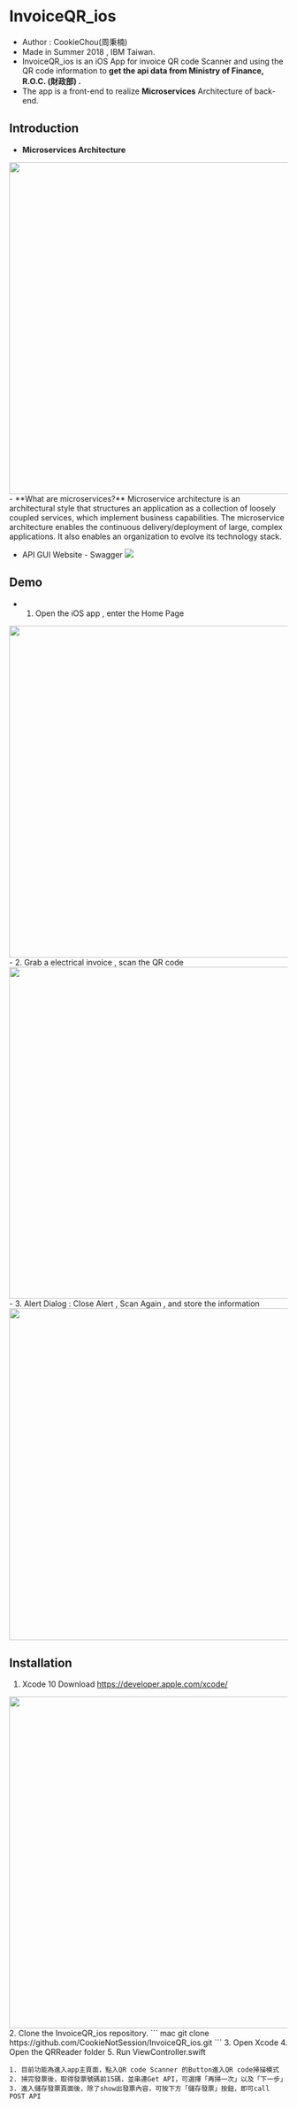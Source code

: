 InvoiceQR_ios 
===
- Author : CookieChou(周秉楠)
- Made in Summer 2018 , IBM Taiwan.
- InvoiceQR_ios is an iOS App for invoice QR code Scanner and using the QR code information to **get the api data from Ministry of Finance, R.O.C. (財政部) .**
- The app is a front-end to realize **Microservices** Architecture of back-end.

Introduction
---
- **Microservices Architecture**
<img src="https://i.imgur.com/qM2hpUf.png" height="600" />
- **What are microservices?**
Microservice architecture is an architectural style that structures an application as a collection of loosely coupled services, which implement business capabilities. The microservice architecture enables the continuous delivery/deployment of large, complex applications. It also enables an organization to evolve its technology stack.

- API GUI Website - Swagger 
![](https://i.imgur.com/6yRIi3E.png)

Demo 
---
- 1. Open the iOS app , enter the Home Page
<img src="https://i.imgur.com/T2xrTPI.jpg" height="600" />
- 2. Grab a electrical invoice , scan the QR code
<img src="https://i.imgur.com/PcpwtjH.jpg" height="600" />
- 3. Alert Dialog : Close Alert , Scan Again , and store the information
<img src="https://i.imgur.com/PcpwtjH.jpg" height="600" />


Installation
---
1. Xcode 10 Download
https://developer.apple.com/xcode/
<img src="https://i.imgur.com/oIsKMr3.jpg" height="600" />
2. Clone the InvoiceQR_ios repository.
``` mac
git clone https://github.com/CookieNotSession/InvoiceQR_ios.git
```
3. Open Xcode
4. Open the QRReader folder
5. Run ViewController.swift

```
1. 目前功能為進入app主頁面，點入QR code Scanner 的Button進入QR code掃描模式
2. 掃完發票後，取得發票號碼前15碼，並串連Get API，可選擇「再掃一次」以及「下一步」
3. 進入儲存發票頁面後，除了show出發票內容，可按下方「儲存發票」按鈕，即可call POST API
```

